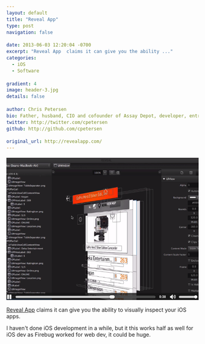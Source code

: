 ```yaml
---
layout: default
title: "Reveal App"
type: post
navigation: false

date: 2013-06-03 12:20:04 -0700
excerpt: "Reveal App  claims it can give you the ability ..."
categories:
  - iOS
  - Software

gradient: 4
image: header-3.jpg
details: false

author: Chris Petersen
bio: Father, husband, CIO and cofounder of Assay Depot, developer, entrepreneur and technologist.
twitter: http://twitter.com/cpetersen
github: http://github.com/cpetersen

original_url: http://revealapp.com/
---
```



  ![ca37136cd0e77a4ecd6d08a38a0bda41.png](/assets/import/ca37136cd0e77a4ecd6d08a38a0bda41.png) 

  [Reveal App](http://revealapp.com/)  claims it can give you the ability to visually inspect your iOS apps.

I haven't done iOS development in a while, but it this works half as well for iOS dev as Firebug worked for web dev, it could be huge.

